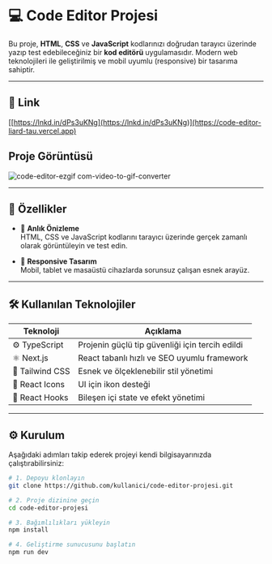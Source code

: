 # 💻 Code Editor Projesi

Bu proje, **HTML**, **CSS** ve **JavaScript** kodlarınızı doğrudan tarayıcı üzerinde yazıp test edebileceğiniz bir **kod editörü** uygulamasıdır. Modern web teknolojileri ile geliştirilmiş ve mobil uyumlu (responsive) bir tasarıma sahiptir.

---

## 🔗 Link

[[https://lnkd.in/dPs3uKNg](https://lnkd.in/dPs3uKNg)](https://code-editor-liard-tau.vercel.app)

## Proje Görüntüsü 
![code-editor-ezgif com-video-to-gif-converter](https://github.com/user-attachments/assets/3f6685e4-8e3a-4803-a062-be16c31a2b1d)

---

## 🚀 Özellikler

- 🧪 **Anlık Önizleme**  
  HTML, CSS ve JavaScript kodlarını tarayıcı üzerinde gerçek zamanlı olarak görüntüleyin ve test edin.

- 📱 **Responsive Tasarım**  
  Mobil, tablet ve masaüstü cihazlarda sorunsuz çalışan esnek arayüz.

---

## 🛠️ Kullanılan Teknolojiler

| Teknoloji      | Açıklama                                       |
|----------------|------------------------------------------------|
| ⚙️ TypeScript   | Projenin güçlü tip güvenliği için tercih edildi |
| ⚛️ Next.js      | React tabanlı hızlı ve SEO uyumlu framework     |
| 🎨 Tailwind CSS | Esnek ve ölçeklenebilir stil yönetimi          |
| 💎 React Icons  | UI için ikon desteği                           |
| 🔁 React Hooks  | Bileşen içi state ve efekt yönetimi            |

---

## ⚙️ Kurulum

Aşağıdaki adımları takip ederek projeyi kendi bilgisayarınızda çalıştırabilirsiniz:

```bash
# 1. Depoyu klonlayın
git clone https://github.com/kullanici/code-editor-projesi.git

# 2. Proje dizinine geçin
cd code-editor-projesi

# 3. Bağımlılıkları yükleyin
npm install

# 4. Geliştirme sunucusunu başlatın
npm run dev

